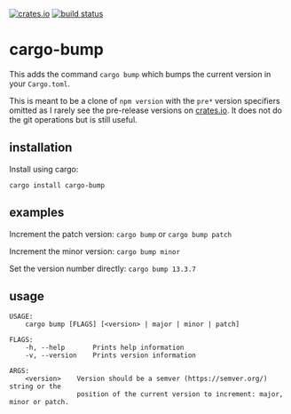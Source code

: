 [![crates.io](https://img.shields.io/crates/v/cargo-bump.svg)](https://crates.io/crates/cargo-bump)
[![build status](https://travis-ci.org/wraithan/cargo-bump.svg?branch=master)](https://travis-ci.org/wraithan/cargo-bump)
# cargo-bump

This adds the command `cargo bump` which bumps the current version in your
`Cargo.toml`.

This is meant to be a clone of `npm version` with the `pre*` version specifiers
omitted as I rarely see the pre-release versions on [crates.io](https://crates.io/).
It does not do the git operations but is still useful.

## installation

Install using cargo:

`cargo install cargo-bump`

## examples

Increment the patch version: `cargo bump` or `cargo bump patch`

Increment the minor version: `cargo bump minor`

Set the version number directly: `cargo bump 13.3.7`

## usage

```
USAGE:
    cargo bump [FLAGS] [<version> | major | minor | patch]

FLAGS:
    -h, --help       Prints help information
    -v, --version    Prints version information

ARGS:
    <version>    Version should be a semver (https://semver.org/) string or the
                 position of the current version to increment: major, minor or patch.
```
